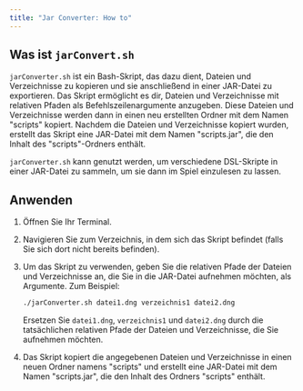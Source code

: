 ```yaml
---
title: "Jar Converter: How to"
---
```


## Was ist `jarConvert.sh`

`jarConverter.sh` ist ein Bash-Skript, das dazu dient, Dateien und Verzeichnisse zu kopieren und sie anschließend in einer JAR-Datei zu exportieren.
Das Skript ermöglicht es dir, Dateien und Verzeichnisse mit relativen Pfaden als Befehlszeilenargumente anzugeben.
Diese Dateien und Verzeichnisse werden dann in einen neu erstellten Ordner mit dem Namen "scripts" kopiert.
Nachdem die Dateien und Verzeichnisse kopiert wurden, erstellt das Skript eine JAR-Datei mit dem Namen "scripts.jar", die den Inhalt des "scripts"-Ordners enthält.

`jarConverter.sh` kann genutzt werden, um verschiedene DSL-Skripte in einer JAR-Datei zu sammeln, um sie dann im Spiel einzulesen zu lassen.

## Anwenden

1. Öffnen Sie Ihr Terminal.
2. Navigieren Sie zum Verzeichnis, in dem sich das Skript befindet (falls Sie sich dort nicht bereits befinden).
3. Um das Skript zu verwenden, geben Sie die relativen Pfade der Dateien und Verzeichnisse an, die Sie in die JAR-Datei aufnehmen möchten, als Argumente. Zum Beispiel:

   ```bash
   ./jarConverter.sh datei1.dng verzeichnis1 datei2.dng
   ```

   Ersetzen Sie `datei1.dng`, `verzeichnis1` und `datei2.dng` durch die tatsächlichen relativen Pfade der Dateien und Verzeichnisse, die Sie aufnehmen möchten.

4. Das Skript kopiert die angegebenen Dateien und Verzeichnisse in einen neuen Ordner namens "scripts" und erstellt eine JAR-Datei mit dem Namen "scripts.jar", die den Inhalt des Ordners "scripts" enthält.